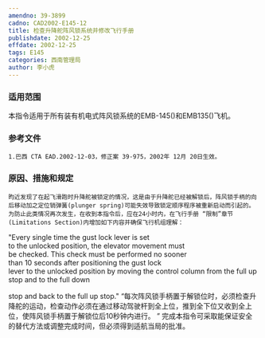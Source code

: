 ```yaml
---
amendno: 39-3899
cadno: CAD2002-E145-12
title: 检查升降舵阵风锁系统并修改飞行手册
publishdate: 2002-12-25
effdate: 2002-12-25
tags: E145
categories: 西南管理局
author: 李小虎
---
```


### 适用范围 
本指令适用于所有装有机电式阵风锁系统的EMB-145()和EMB135()飞机。

<!--more-->
### 参考文件
    1.巴西 CTA EAD.2002-12-03，修正案 39-975，2002年 12月 20日生效。

### 原因、措施和规定 
    昀近发现了在起飞滑跑时升降舵被锁定的情况，这是由于升降舵已经被解锁后，阵风锁手柄的向后移动加之定位销弹簧(plunger spring)可能失效导致锁定顺序程序被重新启动而引起的。为防止此类情况再次发生，在收到本指令后，应在24小时内，在飞行手册 “限制”章节(Limitations Section)内增加如下内容并确保飞行机组理解： 
"Every  single  time  the  gust  lock  lever  is  set  
to  the  unlocked  position,  the  elevator  movement  must  
be  checked.  This  check  must  be  performed  no  sooner  
than  10  seconds  after  positioning  the  gust  lock  
lever to the unlocked position by moving the control column from the full up stop and to the full down 
  
stop and back to the full up stop." 
“每次阵风锁手柄置于解锁位时，必须检查升降舵的运动，检查动作必须在通过移动驾驶杆到全上位，推到全下位又收到全上位，使阵风锁手柄置于解锁位后10秒钟内进行。 ”
完成本指令可采取能保证安全的替代方法或调整完成时间，但必须得到适航当局的批准。
